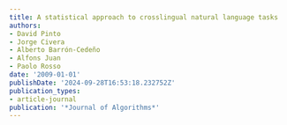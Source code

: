 ```yaml
---
title: A statistical approach to crosslingual natural language tasks
authors:
- David Pinto
- Jorge Civera
- Alberto Barrón-Cedeño
- Alfons Juan
- Paolo Rosso
date: '2009-01-01'
publishDate: '2024-09-28T16:53:18.232752Z'
publication_types:
- article-journal
publication: '*Journal of Algorithms*'
---
```

